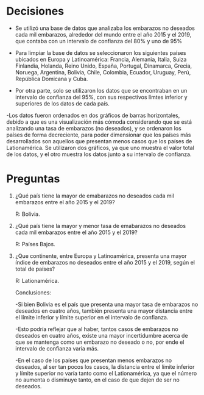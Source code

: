
# Decisiones
- Se utilizó una base de datos que analizaba los embarazos no deseados cada mil embarazos, alrededor del mundo entre el año 2015 y el 2019, que contaba con un intervalo de confianza del 80% y uno de 95%
- Para limpiar la base de datos se seleccionaron los siguientes países ubicados en Europa y Latinoamérica: Francia, Alemania, Italia, Suiza Finlandia, Holanda, Reino Unido, España, Portugal, Dinamarca, Grecia, Noruega, Argentina, Bolivia, Chile, Colombia, Ecuador, Uruguay, Perú, República Domicana y Cuba.

- Por otra parte, solo se utilizaron los datos que se encontraban en un intervalo de confianza del 95%, con sus respectivos límtes inferior y superiores de los datos de cada país.

-Los datos fueron ordenados en dos gráficos de barras horizontales, debido a que es una visualización más cómoda considerando que se está analizando una tasa de embarazos (no deseados), y se ordenaron los países de forma decreciente, para poder dimensionar que los países más desarrollados son aquellos que presentan menos casos que los países de Lationamérica. Se utilizaron dos gráficos, ya que uno muestra el valor total de los datos, y el otro muestra los datos junto a su intervalo de confianza.



# Preguntas 
1) ¿Qué país tiene la mayor de emabarazos no deseados cada mil embarazos entre el año 2015 y el 2019?

    R: Bolivia.

2)  ¿Qué país tiene la mayor y menor tasa de emabarazos no deseados cada mil embarazos entre el año 2015 y el 2019?
     
    R: Países Bajos.

3) ¿Que continente, entre Europa y Latinoamérica, presenta una mayor índice de embarazos no deseados entre el año 2015 y el 2019, según el total de países?

    R: Lationamérica.


    Conclusiones:

    -Si bien Bolivia es el país que presenta una mayor tasa de embarazos no deseados en cuatro años, también presenta una mayor distancia entre el límite inferior y límite superior en el intervalo de confianza. 

    -Esto podría reflejar que al haber, tantos casos de embarazos no deseados en cuatro años, existe una mayor incertidumbre acerca de que se mantenga como un embarazo no deseado o no, por ende el intervalo de confianza varía más.

    -En el caso de los países que presentan menos embarazos no deseados, al ser tan pocos los casos, la distancia entre el límite inferior y límite superior no varía tanto como el Lationamérica, ya que el número no aumenta o disminuye tanto, en el caso de que dejen de ser no deseados.